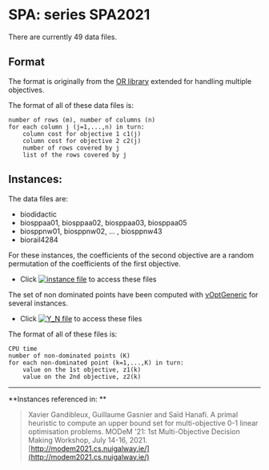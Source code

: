 # SPA: series SPA2021

There are currently 49 data files.


## Format
The format is originally from the [OR library](http://people.brunel.ac.uk/~mastjjb/jeb/orlib/sppinfo.html) extended for handling multiple objectives.

The format of all of these data files is:

    number of rows (m), number of columns (n)   
    for each column j (j=1,...,n) in turn:    
        column cost for objective 1 c1(j)
        column cost for objective 2 c2(j)
        number of rows covered by j
        list of the rows covered by j


## Instances:

The data files are:
+    biodidactic
+    biosppaa01, biosppaa02, biosppaa03, biosppaa05
+    biosppnw01, biosppnw02, ... , biosppnw43
+    biorail4284

For these instances, the coefficients of the second objective are a random permutation of the coefficients of the first objective.   

+ Click [![instance file](../img/icon/dl-instance.png "instance file")](instances/) to access these files   


The set of non dominated points have been computed with [vOptGeneric](https://github.com/vOptSolver/vOptGeneric.jl) for several instances.

+ Click [![Y_N file](../img/icon/dl-z.png "Y_N file")](Y/) to access these files

The format of all of these files is:

    CPU time   
    number of non-dominated points (K)
    for each non-dominated point (k=1,...,K) in turn:
        value on the 1st objective, z1(k)
        value on the 2nd objective, z2(k)

***


**Instances referenced  in: **

> Xavier Gandibleux, Guillaume Gasnier and Saïd Hanafi.
  A primal heuristic to compute an upper bound set for multi-objective 0-1 linear optimisation problems.
  MODeM '21: 1st Multi-Objective Decision Making Workshop, July 14-16, 2021.
  [http://modem2021.cs.nuigalway.ie/](http://modem2021.cs.nuigalway.ie/)
